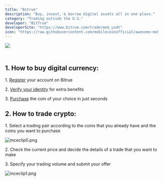 ```yaml
---
title: "Bitrue"
description: "Buy, invest, & borrow digital assets all in one place."
category: "Trading outside the U.S."
developer: "BitTrue"
developerSite: "https://www.bitrue.com/trade/mob_usdt"
icon: "https://raw.githubusercontent.com/mobilecoinofficial/awesome-mobilecoin/main/directory/images/bitrue.webp"
---
```


![](https://raw.githubusercontent.com/mobilecoinofficial/awesome-mobilecoin/main/directory/images/bitruescreenshot.png)

\
1\. How to buy digital currency:
----------------------------------

1\. [Register](https://www.bitrue.com/user/register) your account on Bitrue

2\. [Verify your identity](https://www.bitrue.com/account/information) for extra benefits

3\. [Purchase](https://www.bitrue.com/trade/btr_usdt) the coin of your choice in just seconds

2\. How to trade crypto:
------------------------

1\. Select a trading pair according to the coins that you already have and the coins you want to purchase

![mceclip0.png](https://bitrue.zendesk.com/hc/article_attachments/4501508649497/mceclip0.png)

2\. Check the current price and decide the details of a trade that you want to make

3\. Specify your trading volume and submit your offer

![mceclip1.png](https://bitrue.zendesk.com/hc/article_attachments/4501474729497/mceclip1.png)
